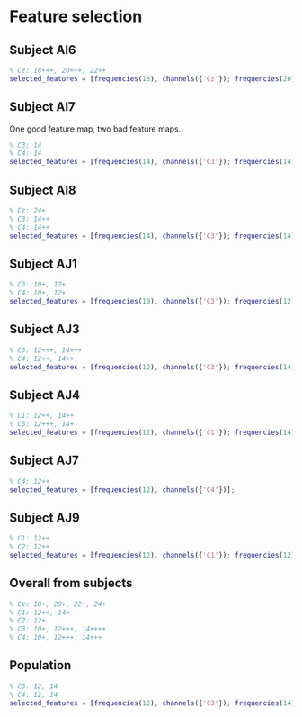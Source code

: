 # Feature selection

## Subject AI6
```matlab
% Cz: 18+++, 20+++, 22++
selected_features = [frequencies(18), channels({'Cz'}); frequencies(20), channels({'Cz'}); frequencies(22), channels({'Cz'})];
```

## Subject AI7
One good feature map, two bad feature maps.
```matlab
% C3: 14
% C4: 14
selected_features = [frequencies(14), channels({'C3'}); frequencies(14), channels({'C4'})];
```

## Subject AI8
```matlab
% Cz: 24+
% C3: 14++
% C4: 14++
selected_features = [frequencies(14), channels({'C3'}); frequencies(14), channels({'C4'}); frequencies(24), channels({'Cz'})];
```

## Subject AJ1
```matlab
% C3: 10+, 12+
% C4: 10+, 12+
selected_features = [frequencies(10), channels({'C3'}); frequencies(12), channels({'C3'}); frequencies(10), channels({'C4'}); frequencies(12), channels({'C4'})];
```

## Subject AJ3
```matlab
% C3: 12+++, 14+++
% C4: 12++, 14++
selected_features = [frequencies(12), channels({'C3'}); frequencies(14), channels({'C3'}); frequencies(12), channels({'C4'}); frequencies(14), channels({'C4'})];
```

## Subject AJ4
```matlab
% C1: 12++, 14++
% C3: 12+++, 14+
selected_features = [frequencies(12), channels({'C1'}); frequencies(14), channels({'C1'}); frequencies(12), channels({'C3'}); frequencies(14), channels({'C3'})];
```

## Subject AJ7
```matlab
% C4: 12++
selected_features = [frequencies(12), channels({'C4'})];
```

## Subject AJ9
```matlab
% C1: 12++
% C2: 12++
selected_features = [frequencies(12), channels({'C1'}); frequencies(12), channels({'C2'})];
```

## Overall from subjects
```matlab
% Cz: 18+, 20+, 22+, 24+
% C1: 12++, 14+
% C2: 12+
% C3: 10+, 12+++, 14++++
% C4: 10+, 12+++, 14+++
```

## Population
```matlab
% C3: 12, 14
% C4: 12, 14
selected_features = [frequencies(12), channels({'C3'}); frequencies(14), channels({'C3'}); frequencies(12), channels({'C4'}); frequencies(14), channels({'C4'})];
```
